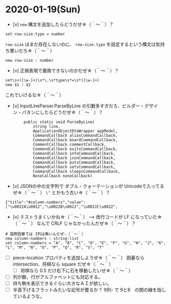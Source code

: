 # 2020-01-19(Sun)

* [v] `new` 構文を追加したらどうだぜ☆（＾～＾）？

```
set row-size.type = number
```

`row-size` はまだ存在しないのに、 `row-size.type` を設定するという構文は気持ち悪いだろ☆（＾～＾）  

```
new row-size : number
```

* [v] 正規表現で置換できないのかだぜ☆（＾～＾）？

```
set\s+([\w-]+)\s*\.\s*type\s*=\s*([\w-]+)
new $1 : $2
```

これでいけるな☆（＾～＾）


* [v] InputLineParser.ParseByLine の引数多すぎだろ、ビルダー・デザイン・パタンにしたらどうだぜ☆（＾～＾）？

```
        public static void ParseByLine(
            string line,
            ApplicationObjectDtoWrapper appModel,
            CommandCallback aliasCommandCallback,
            CommandCallback boardCommandCallback,
            CommentCallback commentCallback,
            CommandCallback exitsCommandCallback,
            CommandCallback infoCommandCallback,
            CommandCallback jsonCommandCallback,
            CommandCallback putsCommandCallback,
            CommandCallback setsCommandCallback,
            CommandCallback sleepsCommandCallback,
            NoneCallback noneCallback)
```

* [v] JSONの中の文字列で ダブル・クォーテーションが Unicodeで入ってるぜ☆（＾～＾） `\"` とかもう古い☆（＾～＾）？

```
{"title":"#column-numbers","value":["\u0022A\u0022","\u0022B\u0022","\u0022C\u0022",
```

* [v] テストうまくいかね☆（＾～＾） --> 改行コードが LF になっていた☆（＾～＾） なんで CRLF じゃなかったんだぜ☆（＾～＾）？

```
# 国際囲碁では I列は無いんだぜ☆（＾～＾）
new column-numbers : string-list
set column-numbers = "A", "B", "C", "D", "E", "F", "G", "H", "J", "K", "L", "M", "N", "O", "P", "Q", "R", "S", "T"
```

* [ ] piece-location プロパティを追加しようぜ☆（＾～＾） 囲碁なら intersection、将棋なら square だぜ☆（＾～＾）
    * [ ] 将棋なら 0.5 だけ右下に石を移動したいぜ☆（＾～＾）

* [ ] 列が数、行がアルファベットにも対応する。
* [ ] 持ち駒を表示できるぐらい大きなＡＩが欲しい。
* [ ] 半音下げるフラットみたいな記号が要るか？ 9列- で 9と8　の間の線を指しているような。
